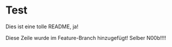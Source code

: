 # Test

Dies ist eine tolle README, ja!

Diese Zeile wurde im Feature-Branch hinzugefügt! Selber N00b!!!!
